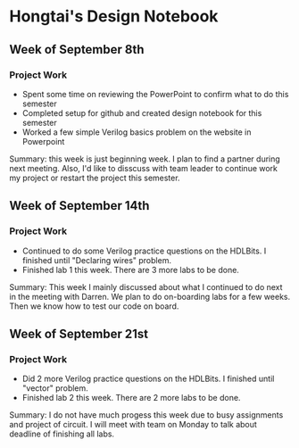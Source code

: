 # Hongtai's Design Notebook

## Week of September 8th

### Project Work

* Spent some time on reviewing the PowerPoint to confirm what to do this semester
* Completed setup for github and created design notebook for this semester
* Worked a few simple Verilog basics problem on the website in Powerpoint

Summary: this week is just beginning week. I plan to find a partner during next meeting. Also, I'd like to disscuss with team leader to continue work my project or restart the project this semester. 

## Week of September 14th

### Project Work

* Continued to do some Verilog practice questions on the HDLBits. I finished until "Declaring wires" problem. 
* Finished lab 1 this week. There are 3 more labs to be done.

Summary: This week I mainly discussed about what I continued to do next in the meeting with Darren. We plan to do on-boarding labs for a few weeks. Then we know how to test our code on board.

## Week of September 21st

### Project Work

* Did 2 more Verilog practice questions on the HDLBits. I finished until "vector" problem. 
* Finished lab 2 this week. There are 2 more labs to be done.

Summary: I do not have much progess this week due to busy assignments and project of circuit. I will meet with team on Monday to talk about deadline of finishing all labs.
